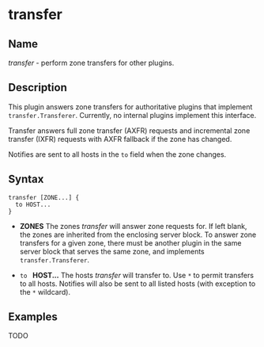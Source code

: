 # transfer

## Name

*transfer* - perform zone transfers for other plugins.

## Description

This plugin answers zone transfers for authoritative plugins that implement
`transfer.Transferer`.  Currently, no internal plugins implement this interface.

Transfer answers full zone transfer (AXFR) requests and incremental zone transfer (IXFR) requests
with AXFR fallback if the zone has changed.

Notifies are sent to all hosts in the `to` field when the zone changes.

## Syntax

~~~
transfer [ZONE...] {
  to HOST...
}
~~~

* **ZONES** The zones *transfer* will answer zone requests for. If left blank,
  the zones are inherited from the enclosing server block. To answer zone
  transfers for a given zone, there must be another plugin in the same server
  block that serves the same zone, and implements `transfer.Transferer`.

* `to ` **HOST...** The hosts *transfer* will transfer to. Use `*` to permit
  transfers to all hosts. Notifies will also be sent to all listed hosts (with
  exception to the `*` wildcard).

## Examples

TODO
